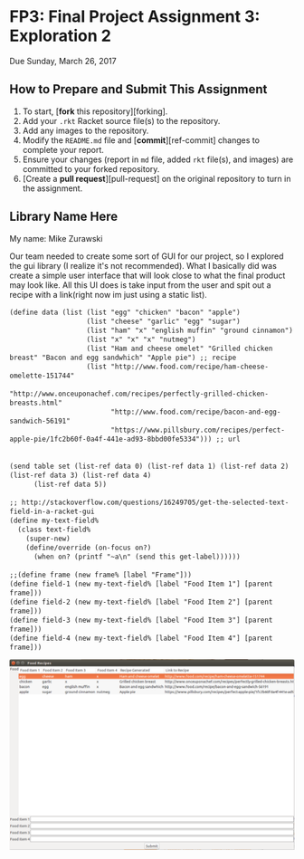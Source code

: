 # FP3: Final Project Assignment 3: Exploration 2
Due Sunday, March 26, 2017


## How to Prepare and Submit This Assignment

1. To start, [**fork** this repository][forking]. 
1. Add your `.rkt` Racket source file(s) to the repository. 
1. Add any images to the repository.
1. Modify the `README.md` file and [**commit**][ref-commit] changes to complete your report.
1. Ensure your changes (report in `md` file, added `rkt` file(s), and images) are committed to your forked repository.
1. [Create a **pull request**][pull-request] on the original repository to turn in the assignment.

## Library Name Here
My name: Mike Zurawski

Our team needed to create some sort of GUI for our project, so I explored the gui library (I realize it's not recommended).
What I basically did was create a simple user interface that will look close to what the final product may look like.
All this UI does is take input from the user and spit out a recipe with a link(right now im just using a static list).

```
(define data (list (list "egg" "chicken" "bacon" "apple")
                   (list "cheese" "garlic" "egg" "sugar")
                   (list "ham" "x" "english muffin" "ground cinnamon")
                   (list "x" "x" "x" "nutmeg")
                   (list "Ham and cheese omelet" "Grilled chicken breast" "Bacon and egg sandwhich" "Apple pie") ;; recipe
                   (list "http://www.food.com/recipe/ham-cheese-omelette-151744"
                         "http://www.onceuponachef.com/recipes/perfectly-grilled-chicken-breasts.html"
                         "http://www.food.com/recipe/bacon-and-egg-sandwich-56191"
                         "https://www.pillsbury.com/recipes/perfect-apple-pie/1fc2b60f-0a4f-441e-ad93-8bbd00fe5334"))) ;; url


(send table set (list-ref data 0) (list-ref data 1) (list-ref data 2) (list-ref data 3) (list-ref data 4)
      (list-ref data 5))

;; http://stackoverflow.com/questions/16249705/get-the-selected-text-field-in-a-racket-gui
(define my-text-field%
  (class text-field%
    (super-new)
    (define/override (on-focus on?)
      (when on? (printf "~a\n" (send this get-label))))))

;;(define frame (new frame% [label "Frame"]))
(define field-1 (new my-text-field% [label "Food Item 1"] [parent frame]))
(define field-2 (new my-text-field% [label "Food Item 2"] [parent frame]))
(define field-3 (new my-text-field% [label "Food Item 3"] [parent frame]))
(define field-4 (new my-text-field% [label "Food Item 4"] [parent frame]))
```
![test image](/testimage.png?raw=true "test image")
